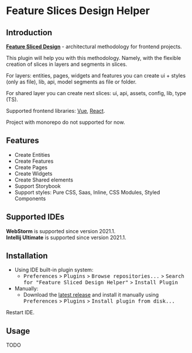 Feature Slices Design Helper
=============

Introduction
------------

<!-- Plugin description -->

[**Feature Sliced Design**](https://feature-sliced.design/) - architectural methodology for frontend projects.

This plugin will help you with this methodology. Namely, with the flexible creation of slices in layers and segments in slices. 

For layers: entities, pages, widgets and features you can create ui + styles (only as file), lib, api, model segments as file or folder.

For shared layer you can create next slices: ui, api, assets, config, lib, type (TS).

Supported frontend libraries: [Vue](https://vuejs.org/), [React](https://react.dev/).

Project with monorepo do not supported for now.

Features
--------

- Create Entities
- Create Features
- Create Pages
- Create Widgets
- Create Shared elements
- Support Storybook
- Support styles: Pure CSS, Saas, Inline, CSS Modules, Styled Components

<!-- Plugin description end -->

Supported IDEs
--------------

**WebStorm** is supported since version 2021.1.    
**Intellij Ultimate** is supported since version 2021.1.    

Installation
------------

- Using IDE built-in plugin system:
    - <kbd>Preferences</kbd> > <kbd>Plugins</kbd> > <kbd>Browse repositories...</kbd> > <kbd>Search for "Feature Sliced Design Helper"</kbd> > <kbd>Install Plugin</kbd>
- Manually:
    - Download the [latest release][latest-release] and install it manually using <kbd>Preferences</kbd> > <kbd>Plugins</kbd> > <kbd>Install plugin from disk...</kbd>

Restart IDE.

Usage
-----

TODO 

[plugin-website]:      https://plugins.jetbrains.com/plugin/21638-feature-slices-design-helper
[latest-release]:      https://github.com/Tsyklop/feature-slices-design-helper/releases/latest